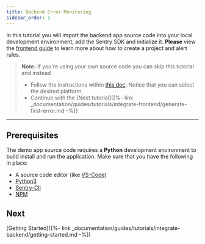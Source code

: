 ```yaml
---
title: Backend Error Monitoring
sidebar_order: 1
---
```


In this tutorial you will import the backend app source code into your local development environment, add the Sentry SDK and initialize it. **Please** view the [frontend guide](https://docs.sentry.io/guides/integrate-frontend/create-new-project/) to learn more about how to create a project and alert rules.

> **Note:** If you're using your own source code you can skip this tutorial and instead
>
> - Follow the instructions within [this doc](https://docs.sentry.io/error-reporting/quickstart/?platform=python). Notice that you can select the desired platform.
> - Continue with the [Next tutorial]({%- link _documentation/guides/tutorials/integrate-frontend/generate-first-error.md -%})

---

## Prerequisites

The demo app source code requires a **Python** development environment to build install and run the application. Make sure that you have the following in place:

- A source code editor (like [VS-Code](https://code.visualstudio.com))
- [Python3](https://www.python.org/download/releases/3.0/)
- [Sentry-Cli](https://docs.sentry.io/cli/)
- [NPM](https://www.npmjs.com/)

## Next

[Getting Started]({%- link _documentation/guides/tutorials/integrate-backend/getting-started.md -%})
